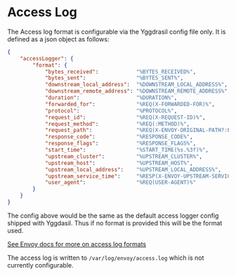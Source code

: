 # Access Log

The Access log format is configurable via the Yggdrasil config file only. It is defined as a json object as follows:

```json
{
    "accessLogger": {
        "format": {
            "bytes_received":            "%BYTES_RECEIVED%",
            "bytes_sent":                "%BYTES_SENT%",
            "downstream_local_address":  "%DOWNSTREAM_LOCAL_ADDRESS%",
            "downstream_remote_address": "%DOWNSTREAM_REMOTE_ADDRESS%",
            "duration":                  "%DURATION%",
            "forwarded_for":             "%REQ(X-FORWARDED-FOR)%",
            "protocol":                  "%PROTOCOL%",
            "request_id":                "%REQ(X-REQUEST-ID)%",
            "request_method":            "%REQ(:METHOD)%",
            "request_path":              "%REQ(X-ENVOY-ORIGINAL-PATH?:PATH)%",
            "response_code":             "%RESPONSE_CODE%",
            "response_flags":            "%RESPONSE_FLAGS%",
            "start_time":                "%START_TIME(%s.%3f)%",
            "upstream_cluster":          "%UPSTREAM_CLUSTER%",
            "upstream_host":             "%UPSTREAM_HOST%",
            "upstream_local_address":    "%UPSTREAM_LOCAL_ADDRESS%",
            "upstream_service_time":     "%RESP(X-ENVOY-UPSTREAM-SERVICE-TIME)%",
            "user_agent":                "%REQ(USER-AGENT)%"
        }
    }
}

```

The config above would be the same as the default access logger config shipped with Yggdasil. Thus if no format is provided this will be the format used.

[See Envoy docs for more on access log formats](https://www.envoyproxy.io/docs/envoy/latest/configuration/observability/access_log/usage#config-access-log-default-format)

The access log is written to `/var/log/envoy/access.log` which is not currently configurable.
